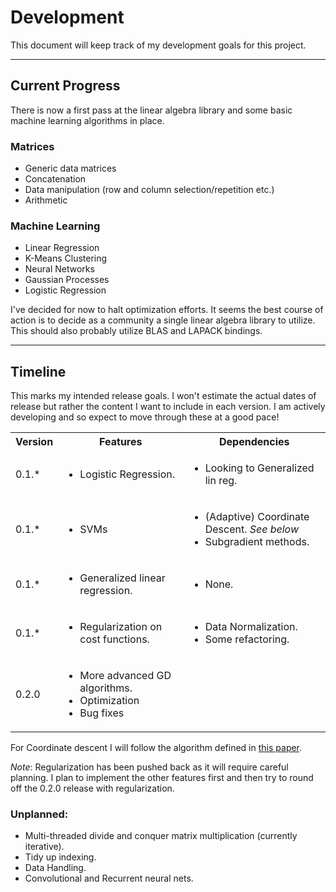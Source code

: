 # Development

This document will keep track of my development goals for this project.

---

## Current Progress

There is now a first pass at the linear algebra library and some basic machine learning algorithms in place.

### Matrices

- Generic data matrices
- Concatenation
- Data manipulation (row and column selection/repetition etc.)
- Arithmetic

### Machine Learning

- Linear Regression
- K-Means Clustering
- Neural Networks
- Gaussian Processes
- Logistic Regression

I've decided for now to halt optimization efforts. It seems the best course of action is to decide as a community a single linear algebra library to utilize. This should also probably utilize BLAS and LAPACK bindings.

---

## Timeline

This marks my intended release goals. I won't estimate the actual dates of release but rather the content I want to include in each version. I am actively developing and so expect to move through these at a good pace!

<table>
    <tr>
        <th>Version</th><th>Features</th><th>Dependencies</th>
    </tr>
    <tr>
        <td>0.1.*</td><td><ul><li>Logistic Regression.</li><ul></td><td><ul><li>Looking to Generalized lin reg.</li><ul></td>
    </tr>
    <tr>
        <td>0.1.*</td><td><ul><li>SVMs</li><ul></td><td><ul><li>(Adaptive) Coordinate Descent. <i>See below</i></li><li>Subgradient methods.</li><ul></td>
    </tr>
    <tr>
        <td>0.1.*</td><td><ul><li>Generalized linear regression.</li><ul></td><td><ul><li>None.</li><ul></td>
    </tr>
    <tr>
        <td>0.1.*</td><td><ul><li>Regularization on cost functions.</li><ul></td><td><ul><li>Data Normalization.</li><li>Some refactoring.</li><ul></td>
    </tr>
    <tr>
        <td>0.2.0</td><td><ul><li>More advanced GD algorithms.</li><li>Optimization</li><li>Bug fixes</li></ul></td><td></td>
    </tr>
</table>

For Coordinate descent I will follow the algorithm defined in [this paper](http://www.loshchilov.com/publications/GECCO2011_AdaptiveCoordinateDescent.pdf).

*Note*: Regularization has been pushed back as it will require careful planning. I plan to implement the other features first and then try to round off the 0.2.0 release with regularization.

### Unplanned:

- Multi-threaded divide and conquer matrix multiplication (currently iterative).
- Tidy up indexing.
- Data Handling.
- Convolutional and Recurrent neural nets.
